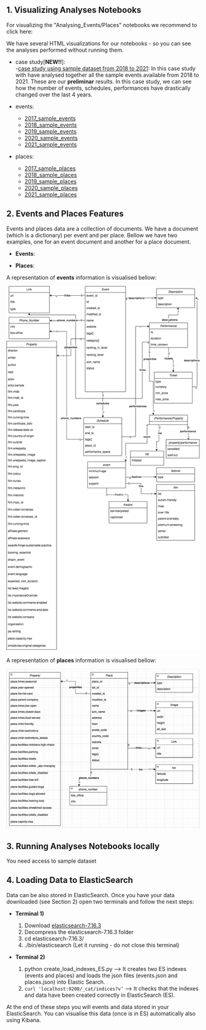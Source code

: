 ## 1. Visualizing Analyses Notebooks
For visualizing the "Analysing_Events/Places" notebooks we recommend to click here:

We have several HTML visualizations for our notebooks - so you can see the analyses performed without running them. 


 - case study[**NEW!!**]:  
       -[case study using sample dataset from 2018 to 2021](https://storage.googleapis.com/case_study_list/Case_Study_v2.html): In this case study with have analysed together all the sample events available from 2018 to 2021. These are our **preliminar** results. In this case study, we can see how the number of events, schedules, performances have drastically changed over the last 4 years.  

     
  - events:
	- [2017_sample_events](https://storage.googleapis.com/case_study_list/Analysing_Events_sample_20171101.html) 
	- [2018_sample_events](https://storage.googleapis.com/case_study_list/Analysing_Events_sample_20180501.html) 
	- [2019_sample_events](https://storage.googleapis.com/case_study_list/Analysing_Events_sample_20190501.html) 
	- [2020_sample_events](https://storage.googleapis.com/case_study_list/Analysing_Events_sample__20200501.html) 
	- [2021_sample_events](https://storage.googleapis.com/case_study_list/Analysing_Events_sample_sample_20210501.html) 
  - places:
	- [2017_sample_places](https://storage.googleapis.com/case_study_list/Analysing_Places_sample_20171101.html) 
	- [2018_sample_places](https://storage.googleapis.com/case_study_list/Analysing_Places_sample_20180501.html) 
	- [2019_sample_places](https://storage.googleapis.com/case_study_list/Analysing_Places_sample_20190501.html) 
	- [2020_sample_places](https://storage.googleapis.com/case_study_list/Analysing_Places_sample_20100501.html) 
	- [2021_sample_places](https://storage.googleapis.com/case_study_list/Analysing_Places_sample_20210501.html) 


## 2. Events and Places Features

Events and places data are a collection of documents. We have a document (which is a dictionary) per event and per place.
Bellow we have two examples, one for an event document and another for a place document. 

- **Events**: 

- **Places**:


A representation of **events** information is visualised  bellow:

<img width="1121" alt="events_classes" src="./events_classes.png">

A representation of **places** information is visualised bellow:

<img width="1121" alt="places_classes" src="./places_classes.png">

## 3. Running Analyses Notebooks locally

You need access to sample dataset 

## 4. Loading Data to ElasticSearch

Data can be also stored in ElasticSearch. Once you have your data downloaded (see Section 2) open two terminals and follow the next steps:
- **Terminal 1)**
  1. Download [elasticsearch-7.16.3](https://www.elastic.co/downloads/elasticsearch)
  2. Decompress the elasticsearch-7.16.3 folder
  3. cd elasticsearch-7.16.3/
  4. ./bin/elasticsearch 
  (Let it running - do not close this terminal)

- **Terminal  2)**
   1. python create_load_indexes_ES.py  —> It creates two ES indexes (events and places) and loads the json files (events.json and places.json) into Elastic Search. 
   2. ``` curl 'localhost:9200/_cat/indices?v’ ``` —> It checks that the indexes and data have been created correctly in ElasticSearch (ES).

At the end of these steps you will events and data stored in your ElasticSearch. You can visualise this data (once is in ES) automatically also using Kibana. 

